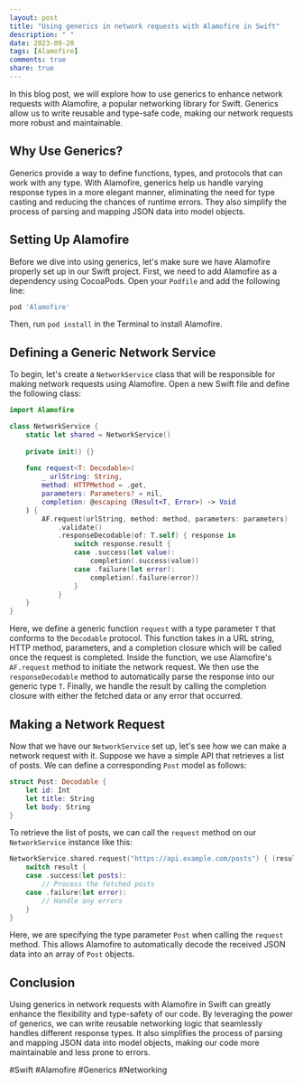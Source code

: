 ```yaml
---
layout: post
title: "Using generics in network requests with Alamofire in Swift"
description: " "
date: 2023-09-20
tags: [Alamofire]
comments: true
share: true
---
```


In this blog post, we will explore how to use generics to enhance network requests with Alamofire, a popular networking library for Swift. Generics allow us to write reusable and type-safe code, making our network requests more robust and maintainable.

## Why Use Generics?

Generics provide a way to define functions, types, and protocols that can work with any type. With Alamofire, generics help us handle varying response types in a more elegant manner, eliminating the need for type casting and reducing the chances of runtime errors. They also simplify the process of parsing and mapping JSON data into model objects.

## Setting Up Alamofire

Before we dive into using generics, let's make sure we have Alamofire properly set up in our Swift project. First, we need to add Alamofire as a dependency using CocoaPods. Open your `Podfile` and add the following line:

```ruby
pod 'Alamofire'
```

Then, run `pod install` in the Terminal to install Alamofire.

## Defining a Generic Network Service

To begin, let's create a `NetworkService` class that will be responsible for making network requests using Alamofire. Open a new Swift file and define the following class:

```swift
import Alamofire

class NetworkService {
    static let shared = NetworkService()
    
    private init() {}
    
    func request<T: Decodable>(
        _ urlString: String,
        method: HTTPMethod = .get,
        parameters: Parameters? = nil,
        completion: @escaping (Result<T, Error>) -> Void
    ) {
        AF.request(urlString, method: method, parameters: parameters)
            .validate()
            .responseDecodable(of: T.self) { response in
                switch response.result {
                case .success(let value):
                    completion(.success(value))
                case .failure(let error):
                    completion(.failure(error))
                }
            }
    }
}
```

Here, we define a generic function `request` with a type parameter `T` that conforms to the `Decodable` protocol. This function takes in a URL string, HTTP method, parameters, and a completion closure which will be called once the request is completed. Inside the function, we use Alamofire's `AF.request` method to initiate the network request. We then use the `responseDecodable` method to automatically parse the response into our generic type `T`. Finally, we handle the result by calling the completion closure with either the fetched data or any error that occurred.

## Making a Network Request

Now that we have our `NetworkService` set up, let's see how we can make a network request with it. Suppose we have a simple API that retrieves a list of posts. We can define a corresponding `Post` model as follows:

```swift
struct Post: Decodable {
    let id: Int
    let title: String
    let body: String
}
```

To retrieve the list of posts, we can call the `request` method on our `NetworkService` instance like this:

```swift
NetworkService.shared.request("https://api.example.com/posts") { (result: Result<[Post], Error>) in
    switch result {
    case .success(let posts):
        // Process the fetched posts
    case .failure(let error):
        // Handle any errors
    }
}
```

Here, we are specifying the type parameter `Post` when calling the `request` method. This allows Alamofire to automatically decode the received JSON data into an array of `Post` objects.

## Conclusion

Using generics in network requests with Alamofire in Swift can greatly enhance the flexibility and type-safety of our code. By leveraging the power of generics, we can write reusable networking logic that seamlessly handles different response types. It also simplifies the process of parsing and mapping JSON data into model objects, making our code more maintainable and less prone to errors.

#Swift #Alamofire #Generics #Networking